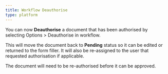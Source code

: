 ```yaml
---
title: Workflow Deauthorise
type: platform
---
```


You can now **Deauthorise** a document that has been authorised by selecting Options > Deauthorise in workflow.

This will move the document back to **Pending** status so it can be edited or returned to the form filler. It will also be re-assigned to the user that requested authorisation if applicable.

The document will need to be re-authorised before it can be approved.